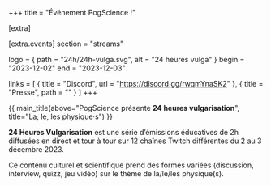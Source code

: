 +++
title = "Événement PogScience !"

[extra]

[extra.events]
section = "streams"

logo = { path = "24h/24h-vulga.svg", alt = "24 heures vulga" }
begin = "2023-12-02"
end = "2023-12-03"

links = [
    { title = "Discord", url = "https://discord.gg/rwqmYnaSK2" },
    { title = "Presse", path = "" }
]
+++

{{ main_title(above="PogScience présente <strong>24 heures vulgarisation</strong>", title="La, le, les physique·s") }}

**24 Heures Vulgarisation** est une série d’émissions éducatives de 2h diffusées en direct et tour à tour sur 12 chaînes
Twitch différentes du 2 au 3 décembre 2023.

Ce contenu culturel et scientifique prend des formes variées (discussion, interview, quizz, jeu vidéo) sur le thème de
la/le/les physique(s).
